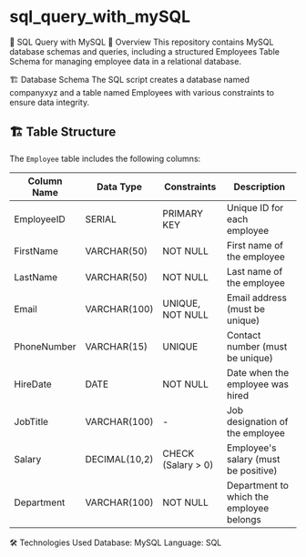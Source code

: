 # sql_query_with_mySQL

📌 SQL Query with MySQL
📖 Overview
This repository contains MySQL database schemas and queries, including a structured Employees Table Schema for managing employee data in a relational database.

🏗 Database Schema
The SQL script creates a database named companyxyz and a table named Employees with various constraints to ensure data integrity.

## 🏗️ Table Structure  

The `Employee` table includes the following columns:

| Column Name  | Data Type         | Constraints                      | Description                           |
|-------------|------------------|---------------------------------|---------------------------------------|
| EmployeeID  | SERIAL           | PRIMARY KEY                     | Unique ID for each employee          |
| FirstName   | VARCHAR(50)      | NOT NULL                         | First name of the employee           |
| LastName    | VARCHAR(50)      | NOT NULL                         | Last name of the employee            |
| Email       | VARCHAR(100)     | UNIQUE, NOT NULL                 | Email address (must be unique)       |
| PhoneNumber | VARCHAR(15)      | UNIQUE                           | Contact number (must be unique)      |
| HireDate    | DATE             | NOT NULL                         | Date when the employee was hired     |
| JobTitle    | VARCHAR(100)     | -                                | Job designation of the employee      |
| Salary      | DECIMAL(10,2)    | CHECK (Salary > 0)               | Employee's salary (must be positive) |
| Department  | VARCHAR(100)     | NOT NULL                         | Department to which the employee belongs |

🛠 Technologies Used
Database: MySQL
Language: SQL
